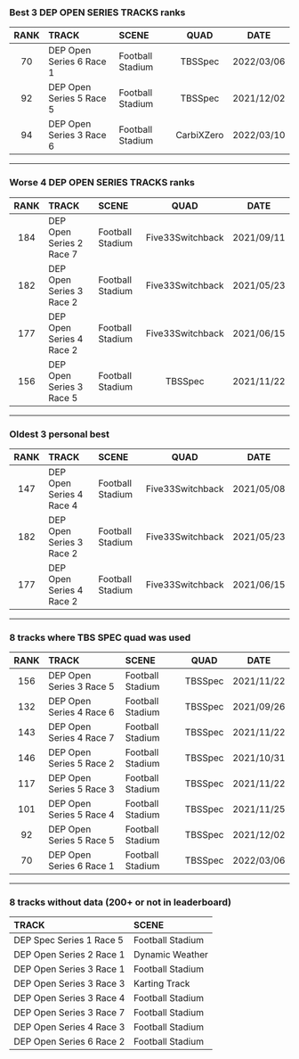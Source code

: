 ### Best 3 DEP OPEN SERIES TRACKS ranks
|RANK|TRACK|SCENE|QUAD|DATE|
|:---:|:---|:---|:---:|:---:|
|70|DEP Open Series 6 Race 1|Football Stadium|TBSSpec|2022/03/06|
|92|DEP Open Series 5 Race 5|Football Stadium|TBSSpec|2021/12/02|
|94|DEP Open Series 3 Race 6|Football Stadium|CarbiXZero|2022/03/10|
---
### Worse 4 DEP OPEN SERIES TRACKS ranks
|RANK|TRACK|SCENE|QUAD|DATE|
|:---:|:---|:---|:---:|:---:|
|184|DEP Open Series 2 Race 7|Football Stadium|Five33Switchback|2021/09/11|
|182|DEP Open Series 3 Race 2|Football Stadium|Five33Switchback|2021/05/23|
|177|DEP Open Series 4 Race 2|Football Stadium|Five33Switchback|2021/06/15|
|156|DEP Open Series 3 Race 5|Football Stadium|TBSSpec|2021/11/22|
---
### Oldest 3 personal best
|RANK|TRACK|SCENE|QUAD|DATE|
|:---:|:---|:---|:---:|:---:|
|147|DEP Open Series 4 Race 4|Football Stadium|Five33Switchback|2021/05/08|
|182|DEP Open Series 3 Race 2|Football Stadium|Five33Switchback|2021/05/23|
|177|DEP Open Series 4 Race 2|Football Stadium|Five33Switchback|2021/06/15|
---
### 8 tracks where TBS SPEC quad was used
|RANK|TRACK|SCENE|QUAD|DATE|
|:---:|:---|:---|:---:|:---:|
|156|DEP Open Series 3 Race 5|Football Stadium|TBSSpec|2021/11/22|
|132|DEP Open Series 4 Race 6|Football Stadium|TBSSpec|2021/09/26|
|143|DEP Open Series 4 Race 7|Football Stadium|TBSSpec|2021/11/22|
|146|DEP Open Series 5 Race 2|Football Stadium|TBSSpec|2021/10/31|
|117|DEP Open Series 5 Race 3|Football Stadium|TBSSpec|2021/11/22|
|101|DEP Open Series 5 Race 4|Football Stadium|TBSSpec|2021/11/25|
|92|DEP Open Series 5 Race 5|Football Stadium|TBSSpec|2021/12/02|
|70|DEP Open Series 6 Race 1|Football Stadium|TBSSpec|2022/03/06|
---
### 8 tracks without data (200+ or not in leaderboard)
|TRACK|SCENE|
|:---|:---|
|DEP Spec Series 1 Race 5|Football Stadium|
|DEP Open Series 2 Race 1|Dynamic Weather|
|DEP Open Series 3 Race 1|Football Stadium|
|DEP Open Series 3 Race 3|Karting Track|
|DEP Open Series 3 Race 4|Football Stadium|
|DEP Open Series 3 Race 7|Football Stadium|
|DEP Open Series 4 Race 3|Football Stadium|
|DEP Open Series 6 Race 2|Football Stadium|
